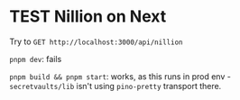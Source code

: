 # TEST Nillion on Next

Try to `GET http://localhost:3000/api/nillion`

`pnpm dev`: fails

`pnpm build && pnpm start`: works, as this runs in prod env - `secretvaults/lib` isn't using `pino-pretty` transport there.

